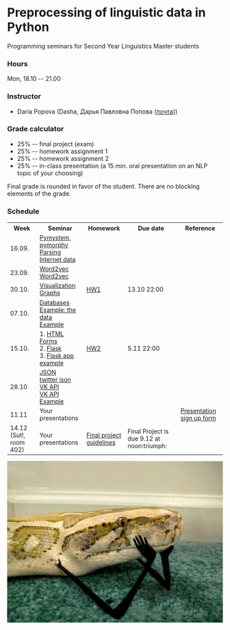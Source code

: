 # Preprocessing of linguistic data in Python

Programming seminars for Second Year Linguistics Master students

### Hours

Mon, 18.10 -- 21.00

### Instructor
* Daria Popova (Dasha, Дарья Павловна Попова ([почта](mailto:daschapopowa@gmail.com)))

### Grade calculator
* 25% -- final project (exam)
* 25% -- homework assignment 1
* 25% -- homework assignment 2
* 25% -- in-class presentation (a 15 min. oral presentation on an NLP topic of your choosing)

Final grade is rounded in favor of the student. There are no blocking elements of the grade. 

### Schedule
<table>
  <tr>
    <th>Week</th>
    <th>Seminar</th>
    <th>Homework</th>
    <th>Due date</th>
    <th>Reference</th>
  </tr>
   <tr>
    <td>16.09.</td>
    <td><a href="./PPSem1.ipynb">Pymystem, pymorphy</a><br>
    <a href="./PPSem2.ipynb">Parsing Internet data</a></td>
    <td></td>
    <td></td>
    <td>
    </td>
  </tr>
  <tr>
    <td>23.09.</td>
    <td><a href="./Word2vec(2).md">Word2vec</a><br>
      <a href="./Word2vec(2).ipynb">Word2vec</a>
    </td>
    <td></td>
    <td></td>
    <td>
    </td>
  </tr>
    <td>30.10.</td>
    <td><a href="./PPVisualization.ipynb">Visualization</a><br>
      <a href="./Networkx(1).ipynb">Graphs</a></td>
    <td><a href="./HW1.md">HW1</a></td>
    <td>13.10 22:00</td>
    <td></td>
   </tr>
    <tr>
    <td>07.10.</td>
    <td><a href="./DataBases.ipynb">Databases</a><br>
      <a href="./nanai-vowels.csv">Example: the data</a><br>
  <a href="./dbexample(1).ipynb">Example</a></td>
    <td></td>
    <td></td>
    <td>
  </td>
  </tr>
    <tr>
    <td>15.10.</td>
    <td>
  1. <a href="./HTML-forms.md">HTML Forms</a><br>
      2. <a href="./PPFlask.ipynb">Flask</a><br>
      3. <a href="./FlaskExample.md">Flask app example</a><br>
  </td>
    <td> <a href="./PPHW2.md">HW2</a> </td>
    <td>5.11 22:00</td>
    <td></td>
  </tr>
    <tr>
    <td>28.10</td>
    <td><a href="./json_1.ipynb">JSON</a><br>
      <a href="./twitter.json">twitter json</a><br>
  <a href="./PP_VK_API.ipynb">VK API</a><br>
  <a href="./PP_VK_API_Example.ipynb">VK API Example</a></td>
    <td></td>
    <td></td>
  </tr>
    <tr>
    <td>11.11</td>
    <td>Your presentations
  </td>
    <td></td>
    <td></td>
    <td><a href="https://drive.google.com/file/d/10-Rw4QEe8Ntt9g2NW5YOnV9rMKvw69Y4/view?usp=sharing">Presentation sign up form</a></td>
  </tr>
  </tr>
    <tr>
    <td>14.12 (Sut!, room 402)</td>
    <td>Your presentations</td>
    <td><a href="./FPG.md">Final project guidelines</a></td>
    <td>Final Project is due 9.12 at noon:triumph:</td>
    <td></td>
  </tr>
</table>

![](./python.jpg)
